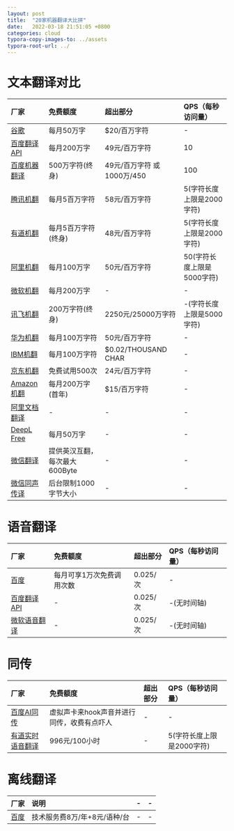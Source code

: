 ```yaml
---
layout: post
title:  "20家机器翻译大比拼"
date:   2022-03-18 21:51:05 +0800
categories: cloud
typora-copy-images-to: ../assets
typora-root-url: ../
---
```



# 文本翻译对比

| 厂家 | 免费额度 | 超出部分 | QPS（每秒访问量） |
| :---- | :---- | :---- | :---- |
| [谷歌][1] | 每月50万字 | $20/百万字符  | - |
| [百度翻译API][1] | 每月200万字 | 49元/百万字符  | 10 |
| [百度机器翻译][7] | 500万字符(终身) | 49元/百万字符 或 1000万/450  | 100 |
| [腾讯机翻][8] | 每月5百万字符 | 58元/百万字符  | 5(字符长度上限是2000字符) |
| [有道机翻][9] | 每月5百万字符(终身) | 48元/百万字符  | 5(字符长度上限是2000字符) |
| [阿里机翻][1] | 每月100万字 | 50元/百万字符  | 50(字符长度上限是5000字符) |
| [微软机翻][1] | 每月200万字 | -  | - |
| [讯飞机翻][10] | 200万字符(终身) | 2250元/25000万字符  | -(字符长度上限是5000字符)  |
| [华为机翻][11] | 每月100万字符 | 50元/百万字符  | -  |
| [IBM机翻][13] | 每月100万字符 | $0.02/THOUSAND CHAR  | -  |
| [京东机翻][12] | 免费试用500次 | 24元/百万字符  | -  |
| [Amazon机翻][12] | 每月200万字(首年) | $15/百万字符  | -  |
| [阿里文档翻译][1] | - | -  | - |
| [DeepL Free][5] | 每月50万字 |            -     | - |
| [微信翻译][6] | 提供英汉互翻，每次最大600Byte | -     | - |
| [微信同声传译][6]| 后台限制1000字节大小 | -     | - |

# 语音翻译

| 厂家 | 免费额度 | 超出部分 | QPS（每秒访问量） |
| :---- | :---- | :---- | :---- |
| [百度][2] | 每月可享1万次免费调用次数 | 0.025/次  | - |
| [百度翻译API][15] | - | 0.025/次  | -(无时间轴) |
| [微软语音翻译][17] | - | 0.025/次  | -(无时间轴) |


# 同传

| 厂家 | 免费额度 | 超出部分 | QPS（每秒访问量） |
| :---- | :---- | :---- | :---- |
| [百度AI同传][3] | 虚拟声卡来hook声音并进行同传，收费有点吓人|-|-|
| [有道实时语音翻译][9] | 996元/100小时 | -  | 5(字符长度上限是2000字符) |

# 离线翻译

| 厂家 | 说明 | - | - |
| :---- | :---- | :---- | :---- |
| [百度][4] | 技术服务费8万/年+8元/语种/台 |-|-|

[1]: https://api.fanyi.baidu.com/product/113
[2]: https://api.fanyi.baidu.com/product/21
[3]: https://tongchuan.baidu.com/
[4]: http://api.fanyi.baidu.com/product/31
[5]: https://www.deepl.com/en/docs-api/
[6]: https://developers.weixin.qq.com/doc/offiaccount/Intelligent_Interface/AI_Open_API.html
[7]: https://cloud.baidu.com/doc/MT/s/ykqq95r2y
[8]: https://cloud.tencent.com/document/product/551/35017
[9]: https://ai.youdao.com/product-fanyi-text.s
[10]: https://www.xfyun.cn/services/xftrans?target=price
[11]: https://www.huaweicloud.com/pricing.html?tab=detail#/nlp
[12]: https://neuhub.jd.com/market/api/471
[13]: https://cloud.ibm.com/catalog/services/language-translator
[14]: https://ai.youdao.com/streamingAudio.s
[15]: https://fanyi-api.baidu.com/doc/25
[16]: https://help.aliyun.com/product/54853.html?spm=5176.22414175.sslink.1.45693bddf1b5Bx
[17]: https://docs.microsoft.com/zh-cn/azure/cognitive-services/speech-service/get-started-speech-translation?tabs=script%2Cwindowsinstall
